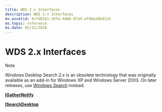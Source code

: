 ```yaml
---
title: WDS 2.x Interfaces
description: WDS 2.x Interfaces
ms.assetid: 9cfd81b1-36fa-4d06-97a5-ef4be286d12d
ms.topic: reference
ms.date: 05/31/2018
---
```


# WDS 2.x Interfaces

> [!NOTE]
> Windows Desktop Search 2.x is an obsolete technology that was originally available as an add-in for Windows XP and Windows Server 2003. On later releases, use [Windows Search](../search/-search-3x-wds-overview.md) instead.


[**IGatherNotify**](/previous-versions//aa965731(v=vs.85))

[**ISearchDesktop**](/previous-versions//aa965729(v=vs.85))

 

 
